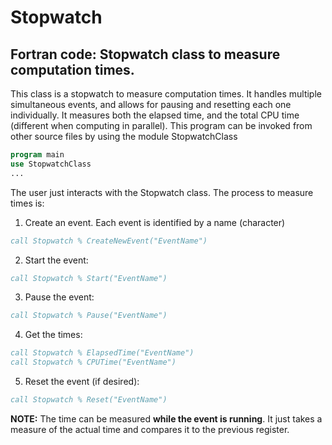 # Stopwatch

## Fortran code: Stopwatch class to measure computation times.

   This class is a stopwatch to measure computation times. It handles 
  multiple simultaneous events, and allows for pausing and resetting each
  one individually. It measures both the elapsed time, and the total
  CPU time (different when computing in parallel). This program can be 
  invoked from other source files by using the module StopwatchClass
  ```fortran
program main
  use StopwatchClass
  ...
```

  The user just interacts with the Stopwatch class. The process to measure
  times is:

  1. Create an event. Each event is identified by a name (character)
  ```fortran
call Stopwatch % CreateNewEvent("EventName")
```
           

  2. Start the event:
  
  ```fortran
call Stopwatch % Start("EventName")
```
           

  3. Pause the event:
  
  ```fortran
call Stopwatch % Pause("EventName")
```

  4. Get the times:
  
  ```fortran
call Stopwatch % ElapsedTime("EventName")
call Stopwatch % CPUTime("EventName")
```


   5. Reset the event (if desired):
   
  ```fortran
call Stopwatch % Reset("EventName")
```
  **NOTE:** The time can be measured **while the event is running**. It just takes
  a measure of the actual time and compares it to the previous register.
 
